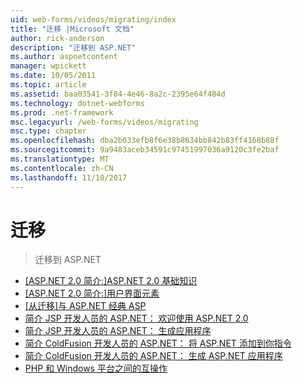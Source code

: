 ```yaml
---
uid: web-forms/videos/migrating/index
title: "迁移 |Microsoft 文档"
author: rick-anderson
description: "迁移到 ASP.NET"
ms.author: aspnetcontent
manager: wpickett
ms.date: 10/05/2011
ms.topic: article
ms.assetid: baa03541-3f84-4e46-8a2c-2395e64f484d
ms.technology: dotnet-webforms
ms.prod: .net-framework
msc.legacyurl: /web-forms/videos/migrating
msc.type: chapter
ms.openlocfilehash: dba2b033efb8f6e38b8634bb842b83ff4168b88f
ms.sourcegitcommit: 9a9483aceb34591c97451997036a9120c3fe2baf
ms.translationtype: MT
ms.contentlocale: zh-CN
ms.lasthandoff: 11/10/2017
---
```

<a name="migrating"></a>迁移
====================
> 迁移到 ASP.NET


- [[ASP.NET 2.0 简介:]ASP.NET 2.0 基础知识](intro-to-aspnet-20-aspnet-20-fundamentals.md)
- [[ASP.NET 2.0 简介:]用户界面元素](intro-to-aspnet-20-user-interface-elements.md)
- [[从迁移]与 ASP.NET 经典 ASP](migrating-from-classic-asp-to-aspnet.md)
- [简介 JSP 开发人员的 ASP.NET： 欢迎使用 ASP.NET 2.0](intro-to-aspnet-for-jsp-developers-welcome-to-aspnet-20.md)
- [简介 JSP 开发人员的 ASP.NET： 生成应用程序](intro-to-aspnet-for-jsp-developers-building-applications.md)
- [简介 ColdFusion 开发人员的 ASP.NET： 将 ASP.NET 添加到你指令](intro-to-aspnet-for-coldfusion-developers-adding-aspnet-to-your-repertoire.md)
- [简介 ColdFusion 开发人员的 ASP.NET： 生成 ASP.NET 应用程序](introduction-to-aspnet-for-coldfusion-developers-building-an-aspnet-application.md)
- [PHP 和 Windows 平台之间的互操作](interop-between-php-and-the-windows-platform.md)

